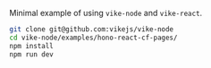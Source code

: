 Minimal example of using `vike-node` and `vike-react`.

```bash
git clone git@github.com:vikejs/vike-node
cd vike-node/examples/hono-react-cf-pages/
npm install
npm run dev
```